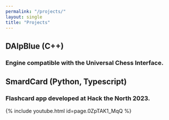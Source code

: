 ```yaml
---
permalink: "/projects/"
layout: single
title: "Projects"
---
```

## DAlpBlue (C++)
### Engine compatible with the Universal Chess Interface.


## SmardCard (Python, Typescript)
### Flashcard app developed at Hack the North 2023.

{% include youtube.html id=page.0ZpTAK1_MqQ %}